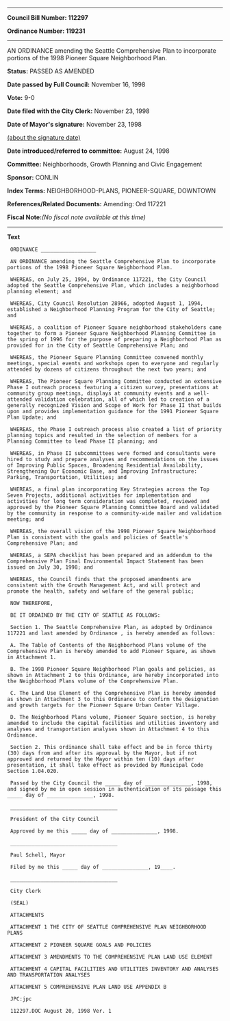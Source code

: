 

********

**Council Bill Number: 112297**
   
**Ordinance Number: 119231**
********

 AN ORDINANCE amending the Seattle Comprehensive Plan to incorporate portions of the 1998 Pioneer Square Neighborhood Plan.

**Status:** PASSED AS AMENDED
   
**Date passed by Full Council:** November 16, 1998
   
**Vote:** 9-0
   
**Date filed with the City Clerk:** November 23, 1998
   
**Date of Mayor's signature:** November 23, 1998
   
[(about the signature date)](/~public/approvaldate.htm)
   
   
   
**Date introduced/referred to committee:** August 24, 1998
   
**Committee:** Neighborhoods, Growth Planning and Civic Engagement
   
**Sponsor:** CONLIN
   
   
**Index Terms:** NEIGHBORHOOD-PLANS, PIONEER-SQUARE, DOWNTOWN

**References/Related Documents:** Amending: Ord 117221

**Fiscal Note:**_(No fiscal note available at this time)_

********

**Text**
   
```
 ORDINANCE __________________

 AN ORDINANCE amending the Seattle Comprehensive Plan to incorporate portions of the 1998 Pioneer Square Neighborhood Plan.

 WHEREAS, on July 25, 1994, by Ordinance 117221, the City Council adopted the Seattle Comprehensive Plan, which includes a neighborhood planning element; and

 WHEREAS, City Council Resolution 28966, adopted August 1, 1994, established a Neighborhood Planning Program for the City of Seattle; and

 WHEREAS, a coalition of Pioneer Square neighborhood stakeholders came together to form a Pioneer Square Neighborhood Planning Committee in the spring of 1996 for the purpose of preparing a Neighborhood Plan as provided for in the City of Seattle Comprehensive Plan; and

 WHEREAS, the Pioneer Square Planning Committee convened monthly meetings, special events and workshops open to everyone and regularly attended by dozens of citizens throughout the next two years; and

 WHEREAS, The Pioneer Square Planning Committee conducted an extensive Phase I outreach process featuring a citizen survey, presentations at community group meetings, displays at community events and a well- attended validation celebration, all of which led to creation of a generally recognized Vision and Scope of Work for Phase II that builds upon and provides implementation guidance for the 1991 Pioneer Square Plan Update; and

 WHEREAS, the Phase I outreach process also created a list of priority planning topics and resulted in the selection of members for a Planning Committee to lead Phase II planning; and

 WHEREAS, in Phase II subcommittees were formed and consultants were hired to study and prepare analyses and recommendations on the issues of Improving Public Spaces, Broadening Residential Availability, Strengthening Our Economic Base, and Improving Infrastructure: Parking, Transportation, Utilities; and

 WHEREAS, a final plan incorporating Key Strategies across the Top Seven Projects, additional activities for implementation and activities for long term consideration was completed, reviewed and approved by the Pioneer Square Planning Committee Board and validated by the community in response to a community-wide mailer and validation meeting; and

 WHEREAS, the overall vision of the 1998 Pioneer Square Neighborhood Plan is consistent with the goals and policies of Seattle's Comprehensive Plan; and

 WHEREAS, a SEPA checklist has been prepared and an addendum to the Comprehensive Plan Final Environmental Impact Statement has been issued on July 30, 1998; and

 WHEREAS, the Council finds that the proposed amendments are consistent with the Growth Management Act, and will protect and promote the health, safety and welfare of the general public;

 NOW THEREFORE,

 BE IT ORDAINED BY THE CITY OF SEATTLE AS FOLLOWS:

 Section 1. The Seattle Comprehensive Plan, as adopted by Ordinance 117221 and last amended by Ordinance , is hereby amended as follows:

 A. The Table of Contents of the Neighborhood Plans volume of the Comprehensive Plan is hereby amended to add Pioneer Square, as shown in Attachment 1.

 B. The 1998 Pioneer Square Neighborhood Plan goals and policies, as shown in Attachment 2 to this Ordinance, are hereby incorporated into the Neighborhood Plans volume of the Comprehensive Plan.

 C. The Land Use Element of the Comprehensive Plan is hereby amended as shown in Attachment 3 to this Ordinance to confirm the designation and growth targets for the Pioneer Square Urban Center Village.

 D. The Neighborhood Plans volume, Pioneer Square section, is hereby amended to include the capital facilities and utilities inventory and analyses and transportation analyses shown in Attachment 4 to this Ordinance.

 Section 2. This ordinance shall take effect and be in force thirty (30) days from and after its approval by the Mayor, but if not approved and returned by the Mayor within ten (10) days after presentation, it shall take effect as provided by Municipal Code Section 1.04.020.

 Passed by the City Council the _____ day of _______________, 1998, and signed by me in open session in authentication of its passage this _____ day of _______________, 1998.

 ___________________________________

 President of the City Council

 Approved by me this _____ day of _______________, 1998.

 ___________________________________

 Paul Schell, Mayor

 Filed by me this _____ day of _______________, 19____.

 ___________________________________

 City Clerk

 (SEAL)

 ATTACHMENTS

 ATTACHMENT 1 THE CITY OF SEATTLE COMPREHENSIVE PLAN NEIGHBORHOOD PLANS

 ATTACHMENT 2 PIONEER SQUARE GOALS AND POLICIES

 ATTACHMENT 3 AMENDMENTS TO THE COMPREHENSIVE PLAN LAND USE ELEMENT

 ATTACHMENT 4 CAPITAL FACILITIES AND UTILITIES INVENTORY AND ANALYSES AND TRANSPORTATION ANALYSES

 ATTACHMENT 5 COMPREHENSIVE PLAN LAND USE APPENDIX B

 JPC:jpc

 112297.DOC August 20, 1998 Ver. 1

```
